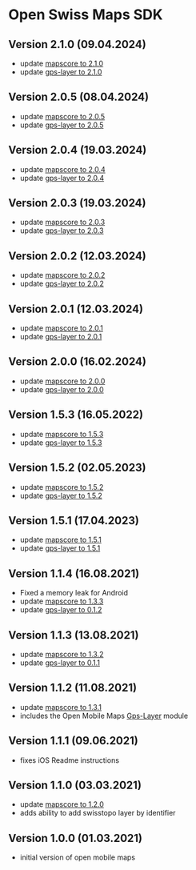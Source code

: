 # Open Swiss Maps SDK

## Version 2.1.0 (09.04.2024)
- update [mapscore to 2.1.0](https://github.com/openmobilemaps/maps-core/releases/tag/2.1.0)
- update [gps-layer to 2.1.0](https://github.com/openmobilemaps/layer-gps/releases/tag/2.1.0)

## Version 2.0.5 (08.04.2024)
- update [mapscore to 2.0.5](https://github.com/openmobilemaps/maps-core/releases/tag/2.0.5)
- update [gps-layer to 2.0.5](https://github.com/openmobilemaps/layer-gps/releases/tag/2.0.5)

## Version 2.0.4 (19.03.2024)
- update [mapscore to 2.0.4](https://github.com/openmobilemaps/maps-core/releases/tag/2.0.4)
- update [gps-layer to 2.0.4](https://github.com/openmobilemaps/layer-gps/releases/tag/2.0.4)

## Version 2.0.3 (19.03.2024)
- update [mapscore to 2.0.3](https://github.com/openmobilemaps/maps-core/releases/tag/2.0.3)
- update [gps-layer to 2.0.3](https://github.com/openmobilemaps/layer-gps/releases/tag/2.0.3)

## Version 2.0.2 (12.03.2024)
- update [mapscore to 2.0.2](https://github.com/openmobilemaps/maps-core/releases/tag/2.0.2)
- update [gps-layer to 2.0.2](https://github.com/openmobilemaps/layer-gps/releases/tag/2.0.2)

## Version 2.0.1 (12.03.2024)
- update [mapscore to 2.0.1](https://github.com/openmobilemaps/maps-core/releases/tag/2.0.1)
- update [gps-layer to 2.0.1](https://github.com/openmobilemaps/layer-gps/releases/tag/2.0.1)

## Version 2.0.0 (16.02.2024)
- update [mapscore to 2.0.0](https://github.com/openmobilemaps/maps-core/releases/tag/2.0.0)
- update [gps-layer to 2.0.0](https://github.com/openmobilemaps/layer-gps/releases/tag/2.0.0)

## Version 1.5.3 (16.05.2022)
- update [mapscore to 1.5.3](https://github.com/openmobilemaps/maps-core/releases/tag/1.5.3)
- update [gps-layer to 1.5.3](https://github.com/openmobilemaps/layer-gps/releases/tag/1.5.3)

## Version 1.5.2 (02.05.2023)
- update [mapscore to 1.5.2](https://github.com/openmobilemaps/maps-core/releases/tag/1.5.2)
- update [gps-layer to 1.5.2](https://github.com/openmobilemaps/layer-gps/releases/tag/1.5.2)

## Version 1.5.1 (17.04.2023)
- update [mapscore to 1.5.1](https://github.com/openmobilemaps/maps-core/releases/tag/1.5.1)
- update [gps-layer to 1.5.1](https://github.com/openmobilemaps/layer-gps/releases/tag/1.5.1)

## Version 1.1.4 (16.08.2021)
- Fixed a memory leak for Android
- update [mapscore to 1.3.3](https://github.com/openmobilemaps/maps-core/releases/tag/1.3.3)
- update [gps-layer to 0.1.2](https://github.com/openmobilemaps/layer-gps/releases/tag/0.1.2)

## Version 1.1.3 (13.08.2021)
- update [mapscore to 1.3.2](https://github.com/openmobilemaps/maps-core/releases/tag/1.3.2)
- update [gps-layer to 0.1.1](https://github.com/openmobilemaps/layer-gps/releases/tag/0.1.1)

## Version 1.1.2 (11.08.2021)
- update [mapscore to 1.3.1](https://github.com/openmobilemaps/maps-core/releases/tag/1.3.1)
- includes the Open Mobile Maps [Gps-Layer](https://github.com/openmobilemaps/layer-gps/releases/tag/0.1.0) module

## Version 1.1.1 (09.06.2021)
- fixes iOS Readme instructions

## Version 1.1.0 (03.03.2021)
- update [mapscore to 1.2.0](https://github.com/openmobilemaps/maps-core/releases/tag/1.2.0)
- adds ability to add swisstopo layer by identifier

## Version 1.0.0 (01.03.2021)
- initial version of open mobile maps
